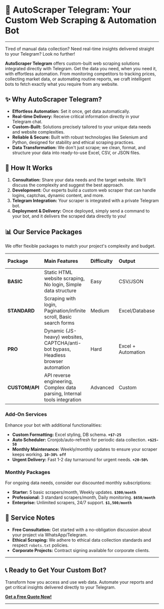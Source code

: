 # 🤖 AutoScraper Telegram: Your Custom Web Scraping & Automation Bot

---

Tired of manual data collection? Need real-time insights delivered straight to your Telegram? Look no further!

**AutoScraper Telegram** offers custom-built web scraping solutions integrated directly with Telegram. Get the data you need, when you need it, with effortless automation. From monitoring competitors to tracking prices, collecting market data, or automating routine reports, we craft intelligent bots to fetch exactly what you require from any website.

## ✨ Why AutoScraper Telegram?

* **Effortless Automation:** Set it once, get data automatically.
* **Real-time Delivery:** Receive critical information directly in your Telegram chat.
* **Custom-Built:** Solutions precisely tailored to your unique data needs and website complexities.
* **Reliable & Secure:** Built with robust technologies like Selenium and Python, designed for stability and ethical scraping practices.
* **Data Transformation:** We don't just scrape; we clean, format, and structure your data into ready-to-use Excel, CSV, or JSON files.

## 🚀 How It Works

1.  **Consultation:** Share your data needs and the target website. We'll discuss the complexity and suggest the best approach.
2.  **Development:** Our experts build a custom web scraper that can handle logins, captchas, dynamic content, and more.
3.  **Telegram Integration:** Your scraper is integrated with a private Telegram bot.
4.  **Deployment & Delivery:** Once deployed, simply send a command to your bot, and it delivers the scraped data directly to you!

## 📊 Our Service Packages

We offer flexible packages to match your project's complexity and budget.

| Package       | Main Features                                                    | Difficulty | Output            | Time Est.   | Price (USD) |
| :------------ | :--------------------------------------------------------------- | :--------- | :---------------- | :---------- | :---------- |
| **BASIC** | Static HTML website scraping, No login, Simple data structure    | Easy       | CSV/JSON          | 1-2 days    | $15-25      |
| **STANDARD** | Scraping with login, Pagination/infinite scroll, Basic search forms | Medium     | Excel/Database    | 2-4 days    | $35-65      |
| **PRO** | Dynamic (JS-heavy) websites, CAPTCHA/anti-bot bypass, Headless browser automation | Hard       | Excel + Automation| 5-7 days    | $85-220     |
| **CUSTOM/API**| API reverse engineering, Complex data parsing, Internal tools integration | Advanced   | Custom            | Negotiable  | $220+       |

### Add-On Services

Enhance your bot with additional functionalities:

* **Custom Formatting:** Excel styling, DB schema. **`+$7-25`**
* **Auto Scheduler:** Cronjob/auto-refresh for periodic data collection. **`+$25-50`**
* **Monthly Maintenance:** Weekly/monthly updates to ensure your scraper keeps working. **`10-30% off`**
* **Urgent Delivery:** Fast 1-2 day turnaround for urgent needs. **`+20-50%`**

### Monthly Packages

For ongoing data needs, consider our discounted monthly subscriptions:

* **Starter:** 5 basic scrapers/month, Weekly updates. **`$300/month`**
* **Professional:** 3 standard scrapers/month, Daily monitoring. **`$650/month`**
* **Enterprise:** Unlimited scrapers, 24/7 support. **`$1,500/month`**

## 📝 Service Notes

* **Free Consultation:** Get started with a no-obligation discussion about your project via WhatsApp/Telegram.
* **Ethical Scraping:** We adhere to ethical data collection standards and respect `robots.txt` policies.
* **Corporate Projects:** Contract signing available for corporate clients.

---

## 📞 Ready to Get Your Custom Bot?

Transform how you access and use web data. Automate your reports and get critical insights delivered directly to your Telegram.

**[Get a Free Quote Now!](https://gerryauditya.github.io/index.html#contact)**

---

